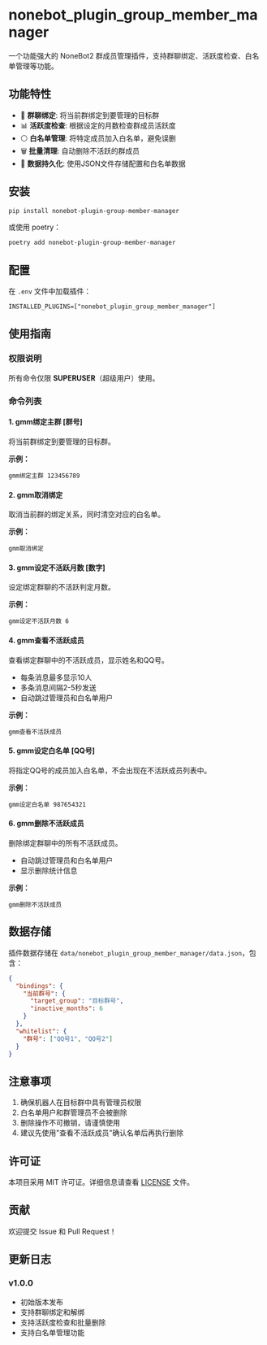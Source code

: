 # nonebot_plugin_group_member_manager

一个功能强大的 NoneBot2 群成员管理插件，支持群聊绑定、活跃度检查、白名单管理等功能。

## 功能特性

- 🔗 **群聊绑定**: 将当前群绑定到要管理的目标群
- 📊 **活跃度检查**: 根据设定的月数检查群成员活跃度
- ⚪ **白名单管理**: 将特定成员加入白名单，避免误删
- 🗑️ **批量清理**: 自动删除不活跃的群成员
- 💾 **数据持久化**: 使用JSON文件存储配置和白名单数据

## 安装

```bash
pip install nonebot-plugin-group-member-manager
```

或使用 poetry：

```bash
poetry add nonebot-plugin-group-member-manager
```

## 配置

在 `.env` 文件中加载插件：

```
INSTALLED_PLUGINS=["nonebot_plugin_group_member_manager"]
```

## 使用指南

### 权限说明
所有命令仅限 **SUPERUSER**（超级用户）使用。

### 命令列表

#### 1. gmm绑定主群 [群号]
将当前群绑定到要管理的目标群。

**示例：**
```
gmm绑定主群 123456789
```

#### 2. gmm取消绑定
取消当前群的绑定关系，同时清空对应的白名单。

**示例：**
```
gmm取消绑定
```

#### 3. gmm设定不活跃月数 [数字]
设定绑定群聊的不活跃判定月数。

**示例：**
```
gmm设定不活跃月数 6
```

#### 4. gmm查看不活跃成员
查看绑定群聊中的不活跃成员，显示姓名和QQ号。
- 每条消息最多显示10人
- 多条消息间隔2-5秒发送
- 自动跳过管理员和白名单用户

**示例：**
```
gmm查看不活跃成员
```

#### 5. gmm设定白名单 [QQ号]
将指定QQ号的成员加入白名单，不会出现在不活跃成员列表中。

**示例：**
```
gmm设定白名单 987654321
```

#### 6. gmm删除不活跃成员
删除绑定群聊中的所有不活跃成员。
- 自动跳过管理员和白名单用户
- 显示删除统计信息

**示例：**
```
gmm删除不活跃成员
```

## 数据存储

插件数据存储在 `data/nonebot_plugin_group_member_manager/data.json`，包含：

```json
{
  "bindings": {
    "当前群号": {
      "target_group": "目标群号",
      "inactive_months": 6
    }
  },
  "whitelist": {
    "群号": ["QQ号1", "QQ号2"]
  }
}
```

## 注意事项

1. 确保机器人在目标群中具有管理员权限
2. 白名单用户和群管理员不会被删除
3. 删除操作不可撤销，请谨慎使用
4. 建议先使用"查看不活跃成员"确认名单后再执行删除

## 许可证

本项目采用 MIT 许可证。详细信息请查看 [LICENSE](LICENSE) 文件。

## 贡献

欢迎提交 Issue 和 Pull Request！

## 更新日志

### v1.0.0
- 初始版本发布
- 支持群聊绑定和解绑
- 支持活跃度检查和批量删除
- 支持白名单管理功能